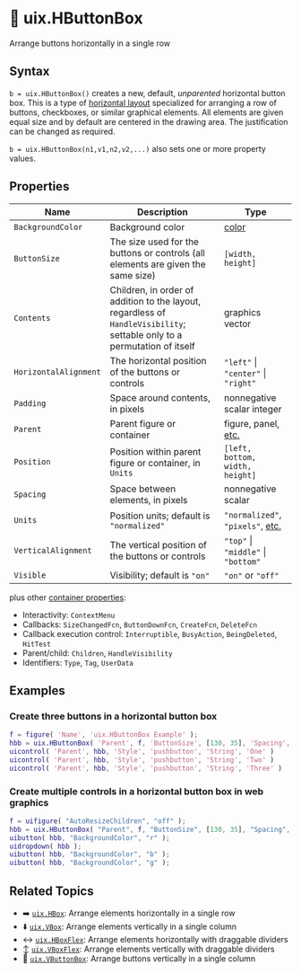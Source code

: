 # :traffic_light: uix.HButtonBox

Arrange buttons horizontally in a single row

## Syntax

`b = uix.HButtonBox()` creates a new, default, *unparented* horizontal button box. This is a type of [horizontal layout](uixHBox.md) specialized for arranging a row of buttons, checkboxes, or similar graphical elements. All elements are given equal size and by default are centered in the drawing area. The justification can be changed as required.

`b = uix.HButtonBox(n1,v1,n2,v2,...)` also sets one or more property values.

## Properties

| Name | Description | Type |
| --- | --- | --- |
| `BackgroundColor` | Background color | [color](https://www.mathworks.com/help/matlab/creating_plots/specify-plot-colors.html) |
| `ButtonSize` | The size used for the buttons or controls (all elements are given the same size) | `[width, height]` |
| `Contents` | Children, in order of addition to the layout, regardless of `HandleVisibility`; settable only to a permutation of itself | graphics vector |
| `HorizontalAlignment` | The horizontal position of the buttons or controls | `"left"` \| `"center"` \| `"right"` |
| `Padding` | Space around contents, in pixels | nonnegative scalar integer
| `Parent` | Parent figure or container | figure, panel, [etc.](https://www.mathworks.com/help/matlab/ref/matlab.ui.container.panel-properties.html#mw_e4809363-1f35-4bc7-89f8-36ed9cccb017) |
| `Position` | Position within parent figure or container, in `Units` | `[left, bottom, width, height]`  |
| `Spacing` | Space between elements, in pixels | nonnegative scalar |
| `Units` | Position units; default is `"normalized"` | `"normalized"`, `"pixels"`, [etc.](https://www.mathworks.com/help/matlab/ref/matlab.ui.container.panel-properties.html#bub8wap-1_sep_shared-Position) |
| `VerticalAlignment` | The vertical position of the buttons or controls | `"top"` \| `"middle"` \| `"bottom"` |
| `Visible` | Visibility; default is `"on"` | `"on"` or `"off"` |

plus other [container properties](https://www.mathworks.com/help/matlab/ref/matlab.ui.container.panel-properties.html):
* Interactivity: `ContextMenu`
* Callbacks: `SizeChangedFcn`, `ButtonDownFcn`, `CreateFcn`, `DeleteFcn`
* Callback execution control: `Interruptible`, `BusyAction`, `BeingDeleted`, `HitTest`
* Parent/child: `Children`, `HandleVisibility`
* Identifiers: `Type`, `Tag`, `UserData`

## Examples

### Create three buttons in a horizontal button box

```matlab
f = figure( 'Name', 'uix.HButtonBox Example' );
hbb = uix.HButtonBox( 'Parent', f, 'ButtonSize', [130, 35], 'Spacing', 5 );
uicontrol( 'Parent', hbb, 'Style', 'pushbutton', 'String', 'One' )
uicontrol( 'Parent', hbb, 'Style', 'pushbutton', 'String', 'Two' )
uicontrol( 'Parent', hbb, 'Style', 'pushbutton', 'String', 'Three' )
```

### Create multiple controls in a horizontal button box in web graphics

```matlab
f = uifigure( "AutoResizeChildren", "off" );
hbb = uix.HButtonBox( "Parent", f, "ButtonSize", [130, 35], "Spacing", 5 );
uibutton( hbb, "BackgroundColor", "r" );
uidropdown( hbb );
uibutton( hbb, "BackgroundColor", "b" );
uibutton( hbb, "BackgroundColor", "g" );
```

## Related Topics

* :arrow_right: [`uix.HBox`](uixHBox.md): Arrange elements horizontally in a single row
* :arrow_down: [`uix.VBox`](uixVBox.md): Arrange elements vertically in a single column
* :left_right_arrow: [`uix.HBoxFlex`](uixHBox.md): Arrange elements horizontally with draggable dividers
* :arrow_up_down: [`uix.VBoxFlex`](uixVBox.md): Arrange elements vertically with draggable dividers
* :vertical_traffic_light: [`uix.VButtonBox`](uixVButtonBox.md): Arrange buttons vertically in a single column